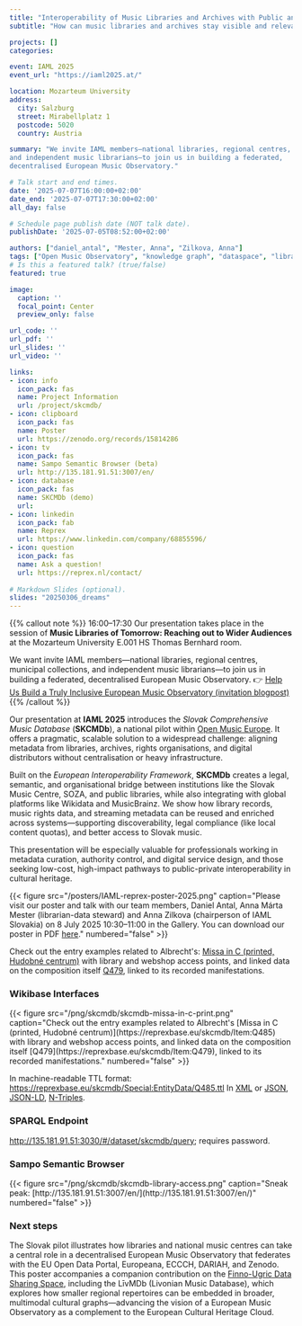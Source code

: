 ```yaml
---
title: "Interoperability of Music Libraries and Archives with Public and Private Music Services"
subtitle: "How can music libraries and archives stay visible and relevant in an era of streaming, recommendation algorithms, and fragmented data infrastructures?"

projects: []
categories:

event: IAML 2025
event_url: "https://iaml2025.at/"

location: Mozarteum University
address:
  city: Salzburg
  street: Mirabellplatz 1
  postcode: 5020
  country: Austria

summary: "We invite IAML members—national libraries, regional centres, municipal collections,
and independent music librarians—to join us in building a federated, 
decentralised European Music Observatory."

# Talk start and end times.
date: '2025-07-07T16:00:00+02:00'
date_end: '2025-07-07T17:30:00+02:00'
all_day: false

# Schedule page publish date (NOT talk date).
publishDate: '2025-07-05T08:52:00+02:00'

authors: ["daniel_antal", "Mester, Anna", "Zilkova, Anna"]
tags: ["Open Music Observatory", "knowledge graph", "dataspace", "library", "interoperability", "music"]
# Is this a featured talk? (true/false)
featured: true

image:
  caption: ''
  focal_point: Center
  preview_only: false

url_code: ''
url_pdf: ''
url_slides: ''
url_video: ''

links:
- icon: info
  icon_pack: fas
  name: Project Information
  url: /project/skcmdb/
- icon: clipboard
  icon_pack: fas
  name: Poster
  url: https://zenodo.org/records/15814286
- icon: tv
  icon_pack: fas
  name: Sampo Semantic Browser (beta)
  url: http://135.181.91.51:3007/en/
- icon: database
  icon_pack: fas
  name: SKCMDb (demo)
  url: 
- icon: linkedin
  icon_pack: fab
  name: Reprex
  url: https://www.linkedin.com/company/68855596/
- icon: question
  icon_pack: fas
  name: Ask a question!
  url: https://reprex.nl/contact/
  
# Markdown Slides (optional).
slides: "20250306_dreams"
---
```


{{% callout note %}} 
16:00–17:30 Our presentation takes place in the session of 
**Music Libraries of Tomorrow: Reaching out to Wider Audiences** at the 
Mozarteum University E.001 HS Thomas Bernhard room.

We want invite IAML members—national libraries, regional centres, municipal collections,
and independent music librarians—to join us in building a federated, 
decentralised European Music Observatory. 👉 [Help Us Build a Truly Inclusive European Music Observatory (invitation blogpost)](/post/2025-07-05-iaml-2025/)
{{% /callout %}}

Our presentation at **IAML 2025** introduces the *Slovak Comprehensive Music Database*
(**SKCMDb**), a national pilot within [Open Music Europe](https://openmuse.eu/). 
It offers a pragmatic, scalable solution to a widespread challenge: aligning 
metadata from libraries, archives, rights organisations, and digital distributors 
without centralisation or heavy infrastructure.

Built on the *European Interoperability Framework*, **SKCMDb** creates a legal, 
semantic, and organisational bridge between institutions like the Slovak Music Centre, 
SOZA, and public libraries, while also integrating with global platforms like 
Wikidata and MusicBrainz. We show how library records, music rights data, and 
streaming metadata can be reused and enriched across systems—supporting 
discoverability, legal compliance (like local content quotas), and better 
access to Slovak music.

This presentation will be especially valuable for professionals working in 
metadata curation, authority control, and digital service design, and those 
seeking low-cost, high-impact pathways to public-private interoperability 
in cultural heritage.

{{< figure src="/posters/IAML-reprex-poster-2025.png" caption="Please visit our poster and talk with our team members, Daniel Antal, Anna Márta Mester (librarian-data steward) and Anna Zilkova (chairperson of IAML Slovakia) on 8 July 2025 10:30–11:00 in the Gallery. You can download our poster in PDF [here](https://zenodo.org/records/15814286)." numbered="false" >}}

Check out the entry examples related to Albrecht's: [Missa in C (printed, Hudobné centrum)](https://reprexbase.eu/skcmdb/Item:Q485) with library and webshop access points, and linked data on the composition itself [Q479](https://reprexbase.eu/skcmdb/Item:Q479), linked to its recorded manifestations. 

### Wikibase Interfaces
<td style="text-align: center;">
{{< figure src="/png/skcmdb/skcmdb-missa-in-c-print.png" caption="Check out the entry examples related to Albrecht's [Missa in C (printed, Hudobné centrum)](https://reprexbase.eu/skcmdb/Item:Q485) with library and webshop access points, and linked data on the composition itself [Q479](https://reprexbase.eu/skcmdb/Item:Q479), linked to its recorded manifestations." numbered="false" >}}
</td>

In machine-readable TTL format: <https://reprexbase.eu/skcmdb/Special:EntityData/Q485.ttl>
In [XML](https://reprexbase.eu/skcmdb/Special:EntityData/Q485.rdf) or 
[JSON](https://reprexbase.eu/skcmdb/Special:EntityData/Q485.json), 
[JSON-LD](https://reprexbase.eu/skcmdb/Special:EntityData/Q485.jsonld), 
[N-Triples](https://reprexbase.eu/skcmdb/Special:EntityData/Q485.nt).

### SPARQL Endpoint
<http://135.181.91.51:3030/#/dataset/skcmdb/query>; requires password.

### Sampo Semantic Browser

<td style="text-align: center;">
{{< figure src="/png/skcmdb/skcmdb-library-access.png" caption="Sneak peak: [http://135.181.91.51:3007/en/](http://135.181.91.51:3007/en/)" numbered="false" >}}
</td>

### Next steps

The Slovak pilot illustrates how libraries and national music centres can take a
central role in a decentralised European Music Observatory that federates with the 
EU Open Data Portal, Europeana, ECCCH, DARIAH, and Zenodo. 
This poster accompanies a companion contribution on the [Finno-Ugric Data Sharing Space](https://reprex.nl/project/finnougricdataspace/), 
including the LīvMDb (Livonian Music Database), which explores how smaller 
regional repertoires can be embedded in broader, multimodal cultural 
graphs—advancing the vision of a European Music Observatory as a complement 
to the European Cultural Heritage Cloud.


